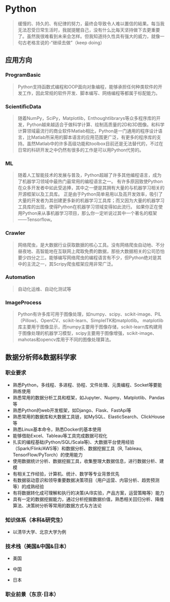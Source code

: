 # Python

> 缓慢的、持久的、有纪律的努力，最终会导致令人难以置信的結果。每当我无法忍受日常生活时，我就提醒自己，没有什么比每天坚持做下去更重要了。虽然我很难看到未来会怎样。但我知道持久性具有强大的威力，就像一句古老格言说的-“继续去做”（keep doing）

## 应用方向

### ProgramBasic

> Python支持函数式编程和OOP面向对象编程，能够承担任何种类软件的开发工作，因此常规的软件开发、脚本编写、网络编程等都属于标配能力。

### ScientificData

> 随着NumPy，SciPy，Matplotlib，Enthoughtlibrarys等众多程序库的开发，Python越来越适合于做科学计算、绘制高质量的2D和3D图像。和科学计算领域最流行的商业软件Matlab相比，Python是一门通用的程序设计语言，比Matlab所采用的脚本语言的应用范围更广泛，有更多的程序库的支持。虽然Matlab中的许多高级功能和toolbox目前还是无法替代的，不过在日常的科研开发之中仍然有很多的工作是可以用Python代劳的。

### ML

> 随着人工智能技术的发展与普及，Python超越了许多其他编程语言，成为了机器学习领域中最热门最常用的编程语言之一。 有许多原因致使Python在众多开发者中如此受追捧，其中之一便是其拥有大量的与机器学习相关的开源框架以及工具库。 正是由于Python简单易用以及高开发效率，吸引了大量的开发者为其创建更多新的机器学习工具库；而又因为大量的机器学习工具库的出现，使得Python在机器学习领域变得如此流行。 如果你正在使用Python来从事机器学习项目，那么你一定听说过其中一个著名的框架——Tensorflow。

### Crawler

> 网络爬虫，是大数据行业获取数据的核心工具。没有网络爬虫自动地、不分昼夜地、高智能地在互联网上爬取免费的数据，那些大数据相关的公司恐怕要少四分之三。能够编写网络爬虫的编程语言有不少，但Python绝对是其中的主流之一，其Scripy爬虫框架应用非常广泛。

### Automation

> 自动化运维、自动化测试等

### ImageProcess

> Python有许多库可用于图像处理，如numpy、scipy、scikit-image、PIL（Pillow)、OpenCV、scikit-learn、SimpleITK和matplotlib。 matplotlib库主要用于图像显示，而numpy主要用于图像存储，scikit-learn库构建用于图像处理的机器学习模型，scipy主要用于图像增强，scikit-image、mahotas和opencv库用于不同的图像处理算法。

## 数据分析师&数据科学家

### 职业要求

- 熟悉Python，多线程、多进程、协程、文件处理、元类编程、Socket等要能熟练使用
- 熟悉常用的数据分析工具和框架，如Jupyter、Nupmy、Matplotlib、Pandas等
- 熟悉Python的web开发框架，如Django、Flask、FastApi等
- 熟悉常用的数据库和大数据工具链，如MySQL、ElasticSearch、ClickHouse等
- 熟悉Linux基本命令，熟悉Docker的基本使用
- 能够借助Excel、Tableau等工具完成数据可视化
- 扎实的编程基础(Python/SQL/Scala等)、大数据平台使用经验（Spark/Flink/AWS等）和数据分析、数据挖掘工具（R, Tableau, TensorFlow/PyTorch）的使用能力
- 使用数据统计分析、数据挖掘工具，收集整理大数据信息，进行数据分析、建模
- 有相关工作经验，计算机、统计、数学等专业背景优先
- 有数据驱动意识和领导重要数据决策项目（用户运营、内容分析、趋势预测等）的成熟经验
- 有将数据转化成可理解和执行的决策(A/B实验，产品方案，运营策略等）能力
- 具有一定的数据挖掘能力，通过分析挖掘数据价值，熟悉相关回归分析、降维算法、决策树分析等常用的数据方式与方法论

### 知识体系（本科&研究生）

- 以清华大学、北京大学为例

### 技术栈（美国&中国&日本）

- 美国

- 中国

- 日本

### 职业前景（东京·日本）
